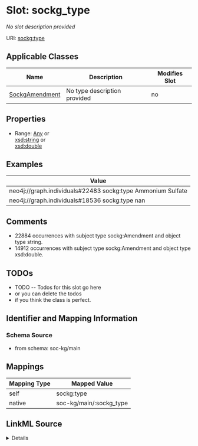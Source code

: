 

# Slot: sockg_type


_No slot description provided_





URI: [sockg:type](http://www.semanticweb.org/sockg/ontologies/2024/0/soil-carbon-ontology/type)



<!-- no inheritance hierarchy -->





## Applicable Classes

| Name | Description | Modifies Slot |
| --- | --- | --- |
| [SockgAmendment](../classes/SockgAmendment.md) | No type description provided |  no  |







## Properties

* Range: [Any](../classes/Any.md)&nbsp;or&nbsp;<br />[xsd:string](http://www.w3.org/2001/XMLSchema#string)&nbsp;or&nbsp;<br />[xsd:double](http://www.w3.org/2001/XMLSchema#double)






## Examples

| Value |
| --- |
| neo4j://graph.individuals#22483 sockg:type Ammonium Sulfate |
| neo4j://graph.individuals#18536 sockg:type nan |

## Comments

* 22884 occurrences with subject type sockg:Amendment and object type string.
* 14912 occurrences with subject type sockg:Amendment and object type xsd:double.

## TODOs

* TODO -- Todos for this slot go here
* or you can delete the todos
* if you think the class is perfect.

## Identifier and Mapping Information







### Schema Source


* from schema: soc-kg/main




## Mappings

| Mapping Type | Mapped Value |
| ---  | ---  |
| self | sockg:type |
| native | soc-kg/main/:sockg_type |




## LinkML Source

<details>
```yaml
name: sockg_type
description: No slot description provided
todos:
- TODO -- Todos for this slot go here
- or you can delete the todos
- if you think the class is perfect.
comments:
- 22884 occurrences with subject type sockg:Amendment and object type string.
- 14912 occurrences with subject type sockg:Amendment and object type xsd:double.
examples:
- value: neo4j://graph.individuals#22483 sockg:type Ammonium Sulfate
- value: neo4j://graph.individuals#18536 sockg:type nan
from_schema: soc-kg/main
rank: 1000
slot_uri: sockg:type
alias: sockg_type
domain_of:
- sockg_Amendment
range: Any
any_of:
- range: string
- range: double

```
</details>